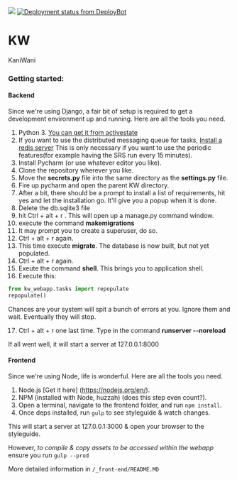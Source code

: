 ![](https://travis-ci.org/tadgh/KW.svg)
[![Deployment status from DeployBot](https://kaniwani.deploybot.com/badge/66802254069768/57929.svg)](http://deploybot.com)

# KW
KaniWani

### Getting started:
#### Backend
Since we're using Django, a fair bit of setup is required to get a development environment up and running. Here are all the tools you need. 

1. Python 3. [You can get it from activestate](http://www.activestate.com/activepython/downloads)
2. If you want to use the distributed messaging queue for tasks, [Install a redis server](http://redis.io/) This is only necessary if you want to use the periodic features(for example having the SRS run every 15 minutes).
3. Install Pycharm (or use whatever editor you like).
4. Clone the repository wherever you like.
5. Move the **secrets.py** file into the same directory as the **settings.py** file. 
6. Fire up pycharm and open the parent KW directory. 
7. After a bit, there should be a prompt to install a list of requirements, hit yes and let the installation go. It'll give you a popup when it is done.
8. Delete the db.sqlite3 file 
9. hit Ctrl + alt + r . This will open up a manage.py command window. 
10. execute the command **makemigrations**
11. It may prompt you to create a superuser, do so.
12. Ctrl + alt + r again. 
13. This time execute **migrate**. The database is now built, but not yet populated. 
14. Ctrl + alt + r again. 
15. Exeute the command **shell**. This brings you to application shell.
16. Execute this:

```python
from kw_webapp.tasks import repopulate
repopulate()
```
Chances are your system will spit a bunch of errors at you. Ignore them and wait. Eventually they will stop. 

17. Ctrl + alt + r one last time. Type in the command **runserver --noreload**

If all went well, it will start a server at 127.0.0.1:8000

#### Frontend
Since we're using Node, life is wonderful. Here are all the tools you need. 

1. Node.js [Get it here] (https://nodejs.org/en/).
2. NPM (installed with Node, huzzah) (does this step even count?).
3. Open a terminal, navigate to the frontend folder, and run `npm install`.
4. Once deps installed, run `gulp` to see styleguide & watch changes.

This will start a server at 127.0.0.1:3000 & open your browser to the styleguide.

However, *to compile & copy assets to be accessed within the webapp* ensure you run `gulp --prod`

More detailed information in `/_front-end/README.MD`
